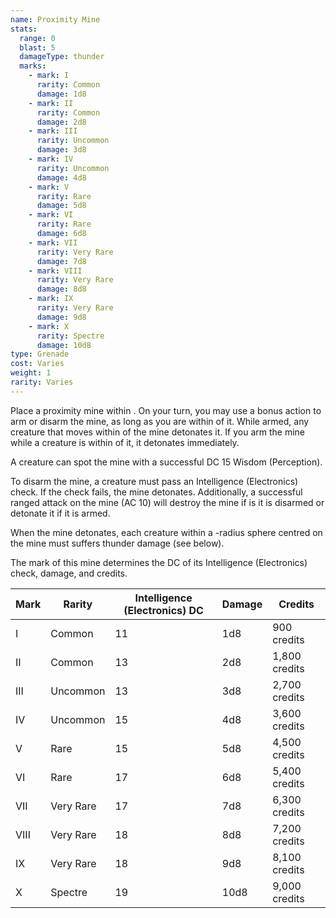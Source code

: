 ```yaml
---
name: Proximity Mine
stats:
  range: 0
  blast: 5
  damageType: thunder
  marks:
    - mark: I
      rarity: Common
      damage: 1d8
    - mark: II
      rarity: Common
      damage: 2d8
    - mark: III
      rarity: Uncommon
      damage: 3d8
    - mark: IV
      rarity: Uncommon
      damage: 4d8
    - mark: V
      rarity: Rare
      damage: 5d8
    - mark: VI
      rarity: Rare
      damage: 6d8
    - mark: VII
      rarity: Very Rare
      damage: 7d8
    - mark: VIII
      rarity: Very Rare
      damage: 8d8
    - mark: IX
      rarity: Very Rare
      damage: 9d8
    - mark: X
      rarity: Spectre
      damage: 10d8
type: Grenade
cost: Varies
weight: 1
rarity: Varies
---
```

Place a proximity mine within <me-distance length="5" />. On your turn, you may use a bonus action to arm or
disarm the mine, as long as you are within <me-distance length="500" /> of it. While armed, any creature that moves within
<me-distance length="5" /> of the mine detonates it. If you arm the mine while a creature is within <me-distance length="5" />
of it, it detonates immediately.

A creature can spot the mine with a successful DC 15 Wisdom (Perception).

To disarm the mine, a creature must pass an Intelligence (Electronics) check. If the check fails, the mine detonates.
Additionally, a successful ranged attack on the mine (AC 10) will destroy the mine if is it is disarmed or detonate it
if it is armed.

When the mine detonates, each creature within a <me-distance length="5" adj/>-radius sphere centred on the mine must
suffers thunder damage (see below).

The mark of this mine determines the DC of its Intelligence (Electronics) check, damage, and credits.

Mark|Rarity|Intelligence (Electronics) DC|Damage|Credits
---|---|---|---|---
I|Common|11|1d8|900 credits
II|Common|13|2d8|1,800 credits
III|Uncommon|13|3d8|2,700 credits
IV|Uncommon|15|4d8|3,600 credits
V|Rare|15|5d8|4,500 credits
VI|Rare|17|6d8|5,400 credits
VII|Very Rare|17|7d8|6,300 credits
VIII|Very Rare|18|8d8|7,200 credits
IX|Very Rare|18|9d8|8,100 credits
X|Spectre|19|10d8|9,000 credits
